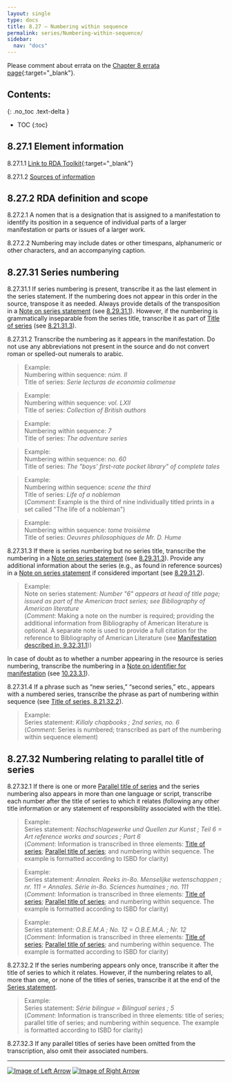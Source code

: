 ```yaml
---
layout: single
type: docs
title: 8.27 — Numbering within sequence
permalink: series/Numbering-within-sequence/
sidebar:
  nav: "docs"
---
```


Please comment about errata on the [Chapter 8 errata page](https://docs.google.com/document/d/1-ZWQGu_ouVQ7UluDNDk86hr2_aBqsUzI6Re9MU3KVqo/edit#heading=h.g2ovt66r2nqd){:target="_blank"}.

## Contents:
{: .no_toc .text-delta }

- TOC
{:toc}

## 8.27.1 Element information

<a name="8.27.1.1">8.27.1.1</a> [Link to RDA Toolkit](https://beta.rdatoolkit.org/en-US_ala-04e52191-96ac-3870-ac6a-de37540f45f5){:target="_blank"}

<a name="8.27.1.2">8.27.1.2</a> [Sources of information](/DCRMR/series/#8011-sources-of-information)

## 8.27.2 RDA definition and scope

<a name="8.27.2.1">8.27.2.1</a> A nomen that is a designation that is assigned to a manifestation to identify its position in a sequence of individual parts of a larger manifestation or parts or issues of a larger work.

<a name="8.27.2.2">8.27.2.2</a> Numbering may include dates or other timespans, alphanumeric or other characters, and an accompanying caption.

## 8.27.31 Series numbering

<a name="8.27.31.1">8.27.31.1</a> If series numbering is present, transcribe it as the last element in the series statement. If the numbering does not appear in this order in the source, transpose it as needed. Always provide details of the transposition in a [Note on series statement](/DCRMR/series/Note-on-series-statement/) (see [8.29.31.1](/DCRMR/series/Note-on-series-statement/#8.29.31.1)). However, if the numbering is grammatically inseparable from the series title, transcribe it as part of [Title of series](/DCRMR/series/Title-of-series/) (see [8.21.31.3](/DCRMR/series/Title-of-series/#8.21.31.3)).

<a name="8.27.31.2">8.27.31.2</a> Transcribe the numbering as it appears in the manifestation. Do not use any abbreviations not present in the source and do not convert roman or spelled-out numerals to arabic.

>Example:  
>Numbering within sequence: <CITE>núm. II</CITE>  
>Title of series: <CITE>Serie lecturas de economía colimense</CITE>

>Example:  
>Numbering within sequence: <CITE>vol. LXII</CITE>    
>Title of series: <CITE>Collection of British authors</CITE>    

>Example:  
>Numbering within sequence: <CITE>7</CITE>    
>Title of series: <CITE>The adventure series</CITE>    

>Example:  
>Numbering within sequence: <CITE>no. 60</CITE>    
>Title of series: <CITE>The "boys’ first-rate pocket library" of complete tales</CITE>    

>Example:  
>Numbering within sequence: <CITE>scene the third</CITE>      
>Title of series: <CITE>Life of a nobleman</CITE>      
>(*Comment*: Example is the third of nine individually titled prints in a set called "The life of a nobleman")    

>Example:  
>Numbering within sequence: <CITE>tome troisième</CITE>    
>Title of series: <CITE>Oeuvres philosophiques de Mr. D. Hume</CITE>      

<a name="8.27.31.3">8.27.31.3</a> If there is series numbering but no series title, transcribe the numbering in a [Note on series statement](/DCRMR/series/Note-on-series-statement/) (see [8.29.31.3](/DCRMR/series/Note-on-series-statement/#8.29.31.3)). Provide any additional information about the series (e.g., as found in reference sources) in a [Note on series statement](/DCRMR/series/Note-on-series-statement/) if considered important (see [8.29.31.2](/DCRMR/series/Note-on-series-statement/#8.29.31.2)). 

>Example:  
>Note on series statement: <CITE>Number "6" appears at head of title page; issued as part of the American tract series; see Bibliography of American literature</CITE>  
>(*Comment*: Making a note on the number is required; providing the additional information from Bibliography of American literature is optional. A separate note is used to provide a full citation for the reference to Bibliography of American Literature (see [Manifestation described in, 9.32.31.1](/DCRMR/additional-notes/Manifestation-described-in/#9.32.31.1)))    

In case of doubt as to whether a number appearing in the resource is series numbering, transcribe the numbering in a [Note on identifier for manifestation](/DCRMR/identifiers/Note-on-identifier-for-manifestation/) (see [10.23.3.1](/DCRMR/identifiers/Note-on-identifier-for-manifestation/#10.23.3.1)).

<a name="8.27.31.4">8.27.31.4</a> If a phrase such as “new series,” “second series,” etc., appears with a numbered series, transcribe the phrase as part of numbering within sequence (see [Title of series, 8.21.32.2](/DCRMR/series/Title-of-series/#8.21.32.2)).

>Example:    
>Series statement: <CITE>Killaly chapbooks ; 2nd series, no. 6</CITE>    
>(*Comment*: Series is numbered; transcribed as part of the numbering within sequence element)  

## 8.27.32 Numbering relating to parallel title of series

<a name="8.27.32.1">8.27.32.1</a> If there is one or more [Parallel title of series](/DCRMR/series/Parallel-title-of-series/) and the series numbering also appears in more than one language or script, transcribe each number after the title of series to which it relates (following any other title information or any statement of responsibility associated with the title).

>Example:  
>Series statement: <CITE>Nachschlagewerke und Quellen zur Kunst ; Teil 6 = Art reference works and sources ; Part 6</CITE>    
>(*Comment*: Information is transcribed in three elements: [Title of series](/DCRMR/series/Title-of-series/); [Parallel title of series](/DCRMR/series/Parallel-title-of-series/); and numbering within sequence. The example is formatted according to ISBD for clarity)    

>Example:  
>Series statement: <CITE>Annalen. Reeks in-8o. Menselijke wetenschappen ;  nr. 111 = Annales. Série in-8o. Sciences humaines ; no. 111</CITE>    
>(*Comment*: Information is transcribed in three elements: [Title of series](/DCRMR/series/Title-of-series/); [Parallel title of series](/DCRMR/series/Parallel-title-of-series/); and numbering within sequence. The example is formatted according to ISBD for clarity)    

>Example:  
>Series statement: <CITE>O.B.E.M.A ; No. 12 = O.B.E.M.A. ; Nr. 12</CITE>    
>(*Comment*: Information is transcribed in three elements: [Title of series](/DCRMR/series/Title-of-series/); [Parallel title of series](/DCRMR/series/Parallel-title-of-series/); and numbering within sequence. The example is formatted according to ISBD for clarity)    

<a name="8.27.32.2">8.27.32.2</a> If the series numbering appears only once, transcribe it after the title of series to which it relates. However, if the numbering relates to all, more than one, or none of the titles of series, transcribe it at the end of the [Series statement](/DCRMR/series/Series-statement/).

>Example:  
>Series statement: <CITE>Série bilingue = Bilingual series ; 5</CITE>   
>(*Comment*: Information is transcribed in three elements: title of series; parallel title of series; and numbering within sequence. The example is formatted according to ISBD for clarity)   

<a name="8.27.32.3">8.27.32.3</a> If any parallel titles of series have been omitted from the transcription, also omit their associated numbers.

---

[![Image of Left Arrow](https://rbms-bsc.github.io/DCRMR/assets/pictures/navigation/Arrow_Left.png "8.255 — Parallel statement of responsibility relating to series")](/DCRMR/series/Parallel-statement-of-responsibility-relating-to-series/) [![Image of Right Arrow](https://rbms-bsc.github.io/DCRMR/assets/pictures/navigation/Arrow_Right.png "8.29 — Note on series statement")](/DCRMR/series/Note-on-series-statement/)
